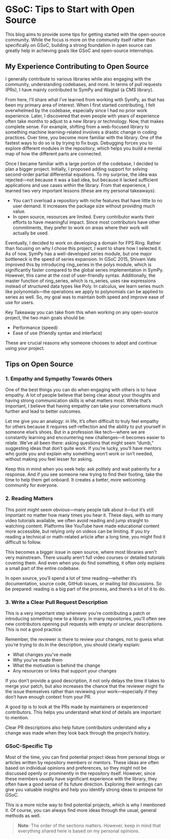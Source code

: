 # GSoC: Tips to Start with Open Source

This blog aims to provide some tips for getting started with the open-source community. While the focus is more on the community itself rather than specifically on GSoC, building a strong foundation in open source can greatly help in achieving goals like GSoC and open-source internships.

## My Experience Contributing to Open Source

I generally contribute to various libraries while also engaging with the community, understanding codebases, and more. In terms of pull requests (PRs), I have mainly contributed to SymPy and Wagtail (a CMS library).

From here, I’ll share what I’ve learned from working with SymPy, as that has been my primary area of interest. When I first started contributing, I felt overwhelmed by the codebase, especially since I had no prior work experience. Later, I discovered that even people with years of experience often take months to adjust to a new library or technology. Now, that makes complete sense. For example, shifting from a web-focused library to something machine learning-related involves a drastic change in coding practices. Over time, you become more familiar with the library. One of the fastest ways to do so is by trying to fix bugs. Debugging forces you to explore different modules in the repository, which helps you build a mental map of how the different parts are connected.

Once I became familiar with a large portion of the codebase, I decided to plan a bigger project. Initially, I proposed adding support for solving second-order partial differential equations. To my surprise, the idea was rejected—not because it was a bad idea, but because it lacked sufficient applications and use cases within the library. From that experience, I learned two very important lessons (these are my personal takeaways):
- You can’t overload a repository with niche features that have little to no user demand. It increases the package size without providing much value.
- In open source, resources are limited. Every contributor wants their efforts to have meaningful impact. Since most contributors have other commitments, they prefer to work on areas where their work will actually be used.

Eventually, I decided to work on developing a domain for FPS Ring. Rather than focusing on why I chose this project, I want to share how I selected it. As of now, SymPy has a well-developed series module, but one major bottleneck is the speed of series expansion. In GSoC 2015, Shivam Vats improved this by introducing ring_series in the polys module, which is significantly faster compared to the global series implementation in SymPy. However, this came at the cost of user-friendly syntax. Additionally, the master function of ring_series, which is rs_series, uses raw expressions instead of structured data types like Poly. In calculus, we learn series much like polynomials—the operations we apply to polynomials can be applied to series as well. So, my goal was to maintain both speed and improve ease of use for users.

Key Takeaway you can take from this when working on any open-source project, the two main goals should be:
- Performance (speed)
- Ease of use (friendly syntax and interface)

These are crucial reasons why someone chooses to adopt and continue using your project.

## Tips on Open Source

### 1. Empathy and Sympathy Towards Others

One of the best things you can do when engaging with others is to have empathy. A lot of people believe that being clear about your thoughts and having strong communication skills is what matters most. While that’s important, I believe that having empathy can take your conversations much further and lead to better outcomes.

Let me give you an analogy: in life, it’s often difficult to truly feel empathy for others because it requires self-reflection and the ability to put yourself in someone else’s shoes. But in a profession like tech—where we are constantly learning and encountering new challenges—it becomes easier to relate. We’ve all been there: asking questions that might seem “dumb,” suggesting ideas that don’t quite work. If you’re lucky, you’ll have mentors who guide you and explain why something won’t work or isn’t needed, without making you feel lesser for asking.

Keep this in mind when you seek help: ask politely and wait patiently for a response. And if you see someone new trying to find their footing, take the time to help them get onboard. It creates a better, more welcoming community for everyone.

### 2. Reading Matters

This point might seem obvious—many people talk about it—but it’s still important no matter how many times you hear it. These days, with so many video tutorials available, we often avoid reading and jump straight to watching content. Platforms like YouTube have made educational content more accessible, but relying only on videos can be limiting. If you try reading a technical or math-related article after a long time, you might find it difficult to follow.

This becomes a bigger issue in open source, where most libraries aren’t very mainstream. There usually aren’t full video courses or detailed tutorials covering them. And even when you do find something, it often only explains a small part of the entire codebase.

In open source, you’ll spend a lot of time reading—whether it’s documentation, source code, GitHub issues, or mailing list discussions. So be prepared: reading is a big part of the process, and there’s a lot of it to do.

### 3. Write a Clear Pull Request Description

This is a very important step whenever you’re contributing a patch or introducing something new to a library. In many repositories, you’ll often see new contributors opening pull requests with empty or unclear descriptions. This is not a good practice.

Remember, the reviewer is there to review your changes, not to guess what you’re trying to do.In the description, you should clearly explain:
- What changes you’ve made
-	Why you’ve made them
-	What the motivation is behind the change
-	Any resources or links that support your changes

If you don’t provide a good description, it not only delays the time it takes to merge your patch, but also increases the chance that the reviewer might fix the issue themselves rather than reviewing your work—especially if they don’t have enough context from your PR.

A good tip is to look at the PRs made by maintainers or experienced contributors. This helps you understand what kind of details are important to mention.

Clear PR descriptions also help future contributors understand why a change was made when they look back through the project’s history.


### GSoC-Specific Tip

Most of the time, you can find potential project ideas from personal blogs or articles written by repository members or mentors. These ideas are often based on individual opinions and preferences, so they might not be discussed openly or prominently in the repository itself. However, since these members usually have significant experience with the library, they often have a good sense of its future direction. Exploring their writings can give you valuable insights and help you identify strong ideas to propose for GSoC.

This is a more niche way to find potential projects, which is why I mentioned it. Of course, you can always find more ideas through the usual, general methods as well.

> **Note**: The order of the sections matters. However, keep in mind that everything shared here is based on my personal opinions.